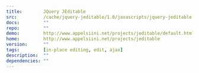 ```yaml
---
title:        JQuery JEditable
src:          /cache/jquery-jeditable/1.0/javascripts/jquery-jeditable.js
docs:         ""
repo:         ""
demo:         http://www.appelsiini.net/projects/jeditable/default.html
home:         http://www.appelsiini.net/projects/jeditable
version:      ""
tags:         [in-place editing, edit, ajax]
description:  ""
dependencies: ""
---
```


